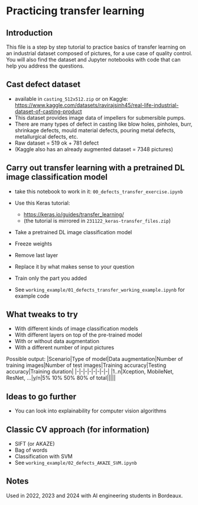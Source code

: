 # Practicing transfer learning

## Introduction

This file is a step by step tutorial to practice basics of transfer learning on
an industrial dataset composed of pictures, for a use case of quality control.
You will also find the dataset and Jupyter notebooks with code that can help
you address the questions.

## Cast defect dataset

- available in `casting_512x512.zip` or on Kaggle: <https://www.kaggle.com/datasets/ravirajsinh45/real-life-industrial-dataset-of-casting-product>
- This dataset provides image data of impellers for submersible pumps.
- There are many types of defect in casting like blow holes, pinholes, burr,
shrinkage defects, mould material defects, pouring metal defects, metallurgical
defects, etc.
- Raw dataset = 519 ok + 781 defect
- (Kaggle also has an already augmented dataset = 7348 pictures)

## Carry out transfer learning with a pretrained DL image classification model

- take this notebook to work in it: `00_defects_transfer_exercise.ipynb`

- Use this Keras tutorial:
  - <https://keras.io/guides/transfer_learning/>
  - (the tutorial is mirrored in `231122_keras-transfer_files.zip`)
- Take a pretrained DL image classification model
- Freeze weights
- Remove last layer
- Replace it by what makes sense to your question
- Train only the part you added
- See `working_example/01_defects_transfer_working_example.ipynb` for example code

## What tweaks to try

- With different kinds of image classification models
- With different layers on top of the pre-trained model
- With or without data augmentation
- With a different number of input pictures

Possible output:
|Scenario|Type&puncsp;of&puncsp;model|Data&puncsp;augmentation|Number&puncsp;of&puncsp;training&puncsp;images|Number&puncsp;of&puncsp;test&puncsp;images|Training&puncsp;accuracy|Testing&puncsp;accuracy|Training&puncsp;duration|
|-|-|-|-|-|-|-|-|
|1..n|Xception,&puncsp;MobileNet,&puncsp;ResNet,&puncsp;...|y/n|5%&puncsp;10%&puncsp;50%&puncsp;80%&puncsp;of&puncsp;total|||||

## Ideas to go further

- You can look into explainability for computer vision algorithms

## Classic CV approach (for information)

- SIFT (or AKAZE)
- Bag of words
- Classification with SVM
- See `working_example/02_defects_AKAZE_SVM.ipynb`

## Notes

Used in 2022, 2023 and 2024 with AI engineering students in Bordeaux.
